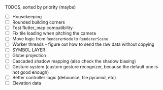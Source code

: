 TODOS, sorted by priority (maybe)

- [ ] Housekeeping
- [ ] Rounded building corners
- [ ] Test flutter_map compatibility
- [ ] Fix tile loading when pitching the camera
- [ ] Move logic from `RendererNode` to `RendererScene`
- [ ] Worker threads - figure out how to send the raw data without copying
- [ ] SYMBOL LAYER
- [ ] Globe projection
- [ ] Cascaded shadow mapping (also check the shadow biasing)
- [ ] Gesture system (custom gesture recognizer, because the default one is not good enough)
- [ ] Better controller logic (debounce, tile pyramid, etc)
- [ ] Elevation data
